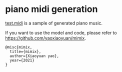 # piano midi generation 
[test.midi](test.midi) is a sample of generated piano music.

If you want to use the model and code, please refer to https://github.com/yaoxiaoyuan/mimix.

```
@misc{mimix,
  title={mimix},
  author={Xiaoyuan yao},
  year={2021}
}
```


